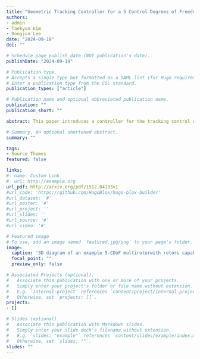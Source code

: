 ```yaml
---
title: "Geometric Tracking Controller for a 5 Control Degrees of Freedom Multirotor UAV"
authors:
- admin
- Taekyun Kim
- Dongjun Lee
date: "2024-09-19"
doi: ""

# Schedule page publish date (NOT publication's date).
publishDate: "2024-09-19"

# Publication type.
# Accepts a single type but formatted as a YAML list (for Hugo requirements).
# Enter a publication type from the CSL standard.
publication_types: ["article"]

# Publication name and optional abbreviated publication name.
publication: ""
publication_short: ""

abstract: This paper introduces a controller for the tracking control of a multirotor UAV with 5 control degrees of freedom (CDoF), which is capable of generating three-dimensional torque about its center of mass and thrusts in both the upward and forward directions of the vehicle. This vehicle design offers several advantages over traditional multirotors, including the ability to exert a frontal force without changing attitude, which is beneficial for aerial manipulation, and the capability to orient the front of the vehicle in any direction, making it ideal for surveillance applications. We show that the 5-CDoF multirotor system dynamics is differentially flat with its center of mass position, yaw angle and pitch angle being the flat outputs. To track trajectories of the flat outputs, we propose a geometric tracking controller based on the nonlinear SE(3) dynamics of the vehicle, which makes the controller free of linearization errors and singularities. The controller exhibits desirable closed-loop properties, with the ability to recover from a near-inverted attitude, which is proven using Lyapunov analysis. A numerical simulation of the controller showcases the stability and efficacy of the proposed controller.

# Summary. An optional shortened abstract.
summary: ""

tags:
- Source Themes
featured: false

links:
#- name: Custom Link
#  url: http://example.org
url_pdf: http://arxiv.org/pdf/1512.04133v1
#url_code: 'https://github.com/HugoBlox/hugo-blox-builder'
#url_dataset: '#'
#url_poster: '#'
#url_project: ''
#url_slides: ''
#url_source: '#'
#url_video: '#'

# Featured image
# To use, add an image named `featured.jpg/png` to your page's folder. 
image:
  caption: '3D diagram of an example 5-CDoF multirotorwith rotors capable of tilting synchronously'
  focal_point: ""
  preview_only: false

# Associated Projects (optional).
#   Associate this publication with one or more of your projects.
#   Simply enter your project's folder or file name without extension.
#   E.g. `internal-project` references `content/project/internal-project/index.md`.
#   Otherwise, set `projects: []`.
projects:
- []

# Slides (optional).
#   Associate this publication with Markdown slides.
#   Simply enter your slide deck's filename without extension.
#   E.g. `slides: "example"` references `content/slides/example/index.md`.
#   Otherwise, set `slides: ""`.
slides: ""
---
```


<!-- {{% callout note %}}
Create your slides in Markdown - click the *Slides* button to check out the example.
{{% /callout %}} -->

<!-- Add the publication's **full text** or **supplementary notes** here. You can use rich formatting such as including [code, math, and images](https://docs.hugoblox.com/content/writing-markdown-latex/). -->
